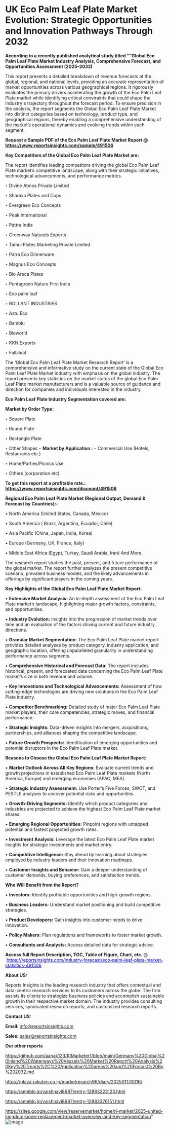 # UK Eco Palm Leaf Plate Market Evolution: Strategic Opportunities and Innovation Pathways Through 2032

<strong>According to a recently published analytical study titled ""Global Eco Palm Leaf Plate Market Industry Analysis, Comprehensive Forecast, and Opportunities Assessment (2025–2032)</strong>

This report presents a detailed breakdown of revenue forecasts at the global, regional, and national levels, providing an accurate representation of market opportunities across various geographical regions. It rigorously evaluates the primary drivers accelerating the growth of the Eco Palm Leaf Plate market while identifying critical constraints that could shape the industry's trajectory throughout the forecast period. To ensure precision in the analysis, the report segments the Global Eco Palm Leaf Plate Market into distinct categories based on technology, product type, and geographical regions, thereby enabling a comprehensive understanding of the market’s operational dynamics and evolving trends within each segment.

<strong>Request a Sample PDF of the Eco Palm Leaf Plate Market Report </strong><strong>@<a href=https://www.reportsinsights.com/sample/491506 style=color:#0000ff;> https://www.reportsinsights.com/sample/491506</a></strong></font>

<strong>Key Competitors of the Global Eco Palm Leaf Plate Market are:</strong>

The report identifies leading competitors driving the global Eco Palm Leaf Plate market’s competitive landscape, along with their strategic initiatives, technological advancements, and performance metrics.

‣ Divine Atmos Private Limited

‣ Sharava Plates and Cups

‣ Evergreen Eco Concepts

‣ Peak International

‣ Pattra India

‣ Greenway Naturals Exports

‣ Tamul Plates Marketing Private Limited

‣ Patra Eco Dinnerware

‣ Magnus Eco Concepts

‣ Bio Areca Plates

‣ Pentagreen Nature First India

‣ Eco palm leaf

‣ BOLLANT INDUSTRIES

‣ Astu Eco

‣ Bamblu

‣ Bioworld

‣ KKN Exports

‣ Fallaleaf

The ‘Global Eco Palm Leaf Plate Market Research Report’ is a comprehensive and informative study on the current state of the Global Eco Palm Leaf Plate Market industry with emphasis on the global industry. The report presents key statistics on the market status of the global Eco Palm Leaf Plate market manufacturers and is a valuable source of guidance and direction for companies and individuals interested in the industry.

<strong>Eco Palm Leaf Plate Industry Segmentation covered are:</strong>

<strong>Market by Order Type: </strong>

‣ Square Plate

‣ Round Plate

‣ Rectangle Plate

‣ Other Shapes
‣ 
<strong>Market by Application :</strong>
‣ Commercial Use (Hotels, Restaurants etc.)

‣ Home/Parties/Picnics Use

‣ Others (corporation etc)

<strong>To get this report at a profitable rate.: <a href=https://www.reportsinsights.com/discount/491506 style=color:#0000ff;>https://www.reportsinsights.com/discount/491506</a></strong></font>

<strong>Regional Eco Palm Leaf Plate Market (Regional Output, Demand &amp; Forecast by Countries):-</strong>

• North America (United States, Canada, Mexico)

• South America ( Brazil, Argentina, Ecuador, Chile)

• Asia Pacific (China, Japan, India, Korea)

• Europe (Germany, UK, France, Italy)

• Middle East Africa (Egypt, Turkey, Saudi Arabia, Iran) And More.

The research report studies the past, present, and future performance of the global market. The report further analyzes the present competitive scenario, prevalent business models, and the likely advancements in offerings by significant players in the coming years.

<strong>Key Highlights of the Global Eco Palm Leaf Plate Market Report:</strong>

• <strong>Extensive Market Analysis:</strong> An in-depth assessment of the Eco Palm Leaf Plate market’s landscape, highlighting major growth factors, constraints, and opportunities.

• <strong>Industry Evolution:</strong> Insights into the progression of market trends over time and an evaluation of the factors driving current and future industry directions.

• <strong>Granular Market Segmentation:</strong> The Eco Palm Leaf Plate market report provides detailed analyses by product category, industry application, and geographic location, offering unparalleled granularity in understanding performance across segments.

• <strong>Comprehensive Historical and Forecast Data:</strong> The report includes historical, present, and forecasted data concerning the Eco Palm Leaf Plate market’s size in both revenue and volume.

• <strong>Key Innovations and Technological Advancements:</strong> Assessment of how cutting-edge technologies are driving new solutions in the Eco Palm Leaf Plate industry.

• <strong>Competitor Benchmarking:</strong> Detailed study of major Eco Palm Leaf Plate market players, their core competencies, strategic moves, and financial performance.

• <strong>Strategic Insights:</strong> Data-driven insights into mergers, acquisitions, partnerships, and alliances shaping the competitive landscape.

• <strong>Future Growth Prospects:</strong> Identification of emerging opportunities and potential disruptors in the Eco Palm Leaf Plate market.

<strong>Reasons to Choose the Global Eco Palm Leaf Plate Market Report:</strong>

• <strong>Market Outlook Across All Key Regions:</strong> Evaluate current trends and growth projections in established Eco Palm Leaf Plate markets (North America, Europe) and emerging economies (APAC, MEA).

• <strong>Strategic Industry Assessment:</strong> Use Porter’s Five Forces, SWOT, and PESTLE analyses to uncover potential risks and opportunities.

• <strong>Growth-Driving Segments:</strong> Identify which product categories and industries are projected to achieve the highest Eco Palm Leaf Plate market shares.

• <strong>Emerging Regional Opportunities:</strong> Pinpoint regions with untapped potential and fastest projected growth rates.

• <strong>Investment Analysis:</strong> Leverage the latest Eco Palm Leaf Plate market insights for strategic investments and market entry.

• <strong>Competitive Intelligence:</strong> Stay ahead by learning about strategies employed by industry leaders and their innovation roadmaps.

• <strong>Customer Insights and Behavior:</strong> Gain a deeper understanding of customer demands, buying preferences, and satisfaction trends.

<strong>Who Will Benefit from the Report?</strong>

• <strong>Investors:</strong> Identify profitable opportunities and high-growth regions.

• <strong>Business Leaders:</strong> Understand market positioning and build competitive strategies.

• <strong>Product Developers:</strong> Gain insights into customer needs to drive innovation.

• <strong>Policy Makers:</strong> Plan regulations and frameworks to foster market growth.

• <strong>Consultants and Analysts:</strong> Access detailed data for strategic advice.
</ul>
<strong>Access full Report Description, TOC, Table of Figure, Chart, etc. </strong>@  <a href=https://reportsinsights.com/industry-forecast/eco-palm-leaf-plate-market-statistics-491506 style=color:#0000ff;>https://reportsinsights.com/industry-forecast/eco-palm-leaf-plate-market-statistics-491506</a></font>

<strong><strong>About US</strong>:</strong>

Reports Insights is the leading research industry that offers contextual and data-centric research services to its customers across the globe. The firm assists its clients to strategize business policies and accomplish sustainable growth in their respective market domain. The industry provides consulting services, syndicated research reports, and customized research reports.

<strong>Contact US:</strong>

<p class=""""><b>Email:</b> <a href=mailto:info@reportsinsights.com>info@reportsinsights.com</a></p>
<p class=""""><b>Sales:</b> <a href=mailto:sales@reportsinsights.com>sales@reportsinsights.com</a></p>

<strong>Our other reports</strong>

<a href=https://github.com/aanak123/RIMarketer1/blob/main/Germany%20Global%20Inland%20Waterways%20Vessels%20Market%20Report%20Analysis%20Key%20Trends%2C%20Application%20areas%20and%20Forcast%20By%202032.md>https://github.com/aanak123/RIMarketer1/blob/main/Germany%20Global%20Inland%20Waterways%20Vessels%20Market%20Report%20Analysis%20Key%20Trends%2C%20Application%20areas%20and%20Forcast%20By%202032.md</a>

<a href=https://plaza.rakuten.co.jp/marketresarch96/diary/202501170016/>https://plaza.rakuten.co.jp/marketresarch96/diary/202501170016/</a>

<a href=https://ameblo.jp/vaishnavi8987/entry-12883223123.html>https://ameblo.jp/vaishnavi8987/entry-12883223123.html</a>

<a href=https://ameblo.jp/vaishnavi8987/entry-12883376151.html>https://ameblo.jp/vaishnavi8987/entry-12883376151.html</a>

<a href=https://sites.google.com/view/reservemarket/home/ri-market/2025-united-kingdom-bone-replacement-market-overview-and-key-segmentation>https://sites.google.com/view/reservemarket/home/ri-market/2025-united-kingdom-bone-replacement-market-overview-and-key-segmentation</a>"
![image](https://github.com/user-attachments/assets/34d9b154-7f9a-4414-a6ad-235ed6287dc6)
